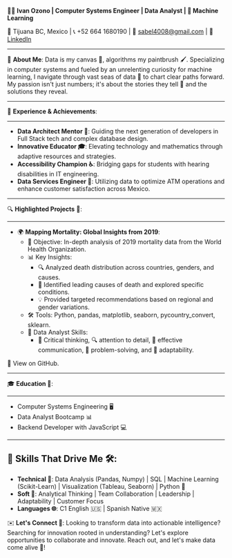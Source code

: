 👨‍💻 **Ivan Ozono | Computer Systems Engineer | Data Analyst | 🤖 Machine Learning**

📍 Tijuana BC, Mexico | 📞 +52 664 1680190 | 📧 sabel4008@gmail.com | 🔗 [LinkedIn](www.linkedin.com/in/ivan-ozono)

---

🚀 **About Me**: Data is my canvas 🎨, algorithms my paintbrush 🖌️. Specializing in computer systems and fueled by an unrelenting curiosity for machine learning, I navigate through vast seas of data 🌊 to chart clear paths forward. My passion isn't just numbers; it's about the stories they tell 📖 and the solutions they reveal.

---
🧠 **Experience & Achievements**:

---
- **Data Architect Mentor 🧩**: Guiding the next generation of developers in Full Stack tech and complex database design.
- **Innovative Educator 🎓**: Elevating technology and mathematics through adaptive resources and strategies.
- **Accessibility Champion ♿**: Bridging gaps for students with hearing disabilities in IT engineering.
- **Data Services Engineer 💼**: Utilizing data to optimize ATM operations and enhance customer satisfaction across Mexico.

---
🔍 **Highlighted Projects** 🚀:

---
- 🌍 **Mapping Mortality: Global Insights from 2019**:
    - 🎯 Objective: In-depth analysis of 2019 mortality data from the World Health Organization.
    - 📊 Key Insights:
        - 🔍 Analyzed death distribution across countries, genders, and causes.
        - 🏥 Identified leading causes of death and explored specific conditions.
        - 💡 Provided targeted recommendations based on regional and gender variations.
    - 🛠️ Tools: Python, pandas, matplotlib, seaborn, pycountry_convert, sklearn.
    - 💼 Data Analyst Skills:
        - 🧠 Critical thinking, 🔍 attention to detail, 📢 effective communication, 🧩 problem-solving, and 🔄 adaptability.
          
🔗 View on GitHub.

 ---
🎓 **Education 🏫**:

---
- Computer Systems Engineering 🖥️
- Data Analyst Bootcamp 📊
- Backend Developer with JavaScript 💻

---

🔧 **Skills That Drive Me 🛠️**:
---
- **Technical 🧪**: Data Analysis (Pandas, Numpy) | SQL | Machine Learning (Scikit-Learn) | Visualization (Tableau, Seaborn) | Python 🐍
- **Soft 🌟**: Analytical Thinking | Team Collaboration | Leadership | Adaptability | Customer Focus
- **Languages 🌐**: C1 English 🇺🇸 | Spanish Native 🇲🇽



✉️ **Let's Connect 🤝**: Looking to transform data into actionable intelligence? Searching for innovation rooted in understanding? Let's explore opportunities to collaborate and innovate. Reach out, and let's make data come alive 🎉!

